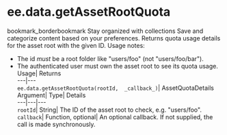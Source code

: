  
#  ee.data.getAssetRootQuota
bookmark_borderbookmark Stay organized with collections  Save and categorize content based on your preferences. 
Returns quota usage details for the asset root with the given ID. 
Usage notes:
- The id _must_ be a root folder like "users/foo" (not "users/foo/bar").
- The authenticated user must own the asset root to see its quota usage.
Usage| Returns  
---|---  
`ee.data.getAssetRootQuota(rootId,  _callback_)`| AssetQuotaDetails  
Argument| Type| Details  
---|---|---  
`rootId`| String| The ID of the asset root to check, e.g. "users/foo".  
`callback`| Function, optional| An optional callback. If not supplied, the call is made synchronously.  
